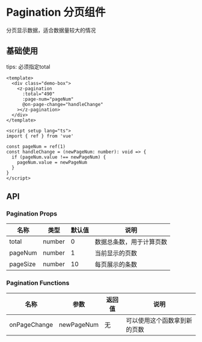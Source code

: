 # Pagination 分页组件
分页显示数据，适合数据量较大的情况

## 基础使用
tips: 必须指定total


<div>
  <z-pagination
    :total="490"
    :page-num="pageNum"
    @on-page-change="handleChange"
  ></z-pagination>
</div>

<script setup lang="ts">
import { ref } from 'vue'

const pageNum = ref(1)
const handleChange = (newPageNum: number): void => {
  if (pageNum.value !== newPageNum) {
    pageNum.value = newPageNum
  }
}
</script>

```vue
<template>
  <div class="demo-box">
    <z-pagination
      :total="490"
      :page-num="pageNum"
      @on-page-change="handleChange"
    ></z-pagination>
  </div>
</template>

<script setup lang="ts">
import { ref } from 'vue'

const pageNum = ref(1)
const handleChange = (newPageNum: number): void => {
  if (pageNum.value !== newPageNum) {
    pageNum.value = newPageNum
  }
}
</script>

```

## API

### Pagination Props

| 名称  | 类型           | 默认值    | 说明     |
| ----- | -------------- | --------- | -------- |
| total | number  | 0 | 数据总条数，用于计算页数 |
| pageNum  | number | 1 | 当前显示的页数 |
| pageSize  | number | 10 | 每页展示的条数 |

### Pagination Functions
| 名称  | 参数           | 返回值    | 说明     |
| ----- | -------------- | --------- | -------- |
|onPageChange | newPageNum | 无 | 可以使用这个函数拿到新的页数 |